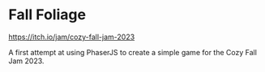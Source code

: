 # Fall Foliage

https://itch.io/jam/cozy-fall-jam-2023

A first attempt at using PhaserJS to create a simple game for the Cozy Fall Jam 2023. 